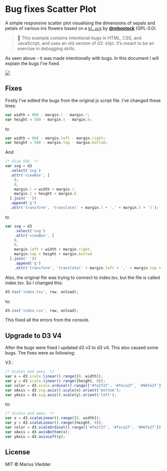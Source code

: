 # Bug fixes Scatter Plot

A simple responsive scatter plot visualising the dimensions of sepals and petals
of various iris flowers based on a [`bl.ock`][block] by
[**@mbostock**][block-author] (GPL-3.0).

> 💁 This example contains intentional bugs in HTML, CSS, and JavaScript,
> and uses an old version of d3: `d3@3`.  It’s meant to be an exercise in
> debugging skills.

As seen above - it was made intentionally with bugs. In this document I will explain the bugs I’ve fixed.

[![][cover]][url]

## Fixes

Firstly I’ve edited the bugs from the original js script file. I’ve changed these lines:

```javascript
var width = 960 - margin.l - margin.r;
var height = 500 - margin.t - margin.b;

```

to
```javascript
var width = 960 - margin.left - margin.right;
var height = 500 - margin.top - margin.bottom;
```

And
```javascript
/* Size SVG. */
var svg = d3
  .select('svg')
  .attr('viewBox', [
    0,
    0,
    margin.l + width + margin.r,
    margin.t + height + margin.b
  ].join(' '))
  .append('g')
  .attr('transform', 'translate(' + margin.l + ',' + margin.t + ')');
```
to
```javascript
var svg = d3
    .select('svg')
    .attr('viewBox', [
    0,
    0,
    margin.left + width + margin.right,
    margin.top + height + margin.bottom
  ].join(' '))
    .append('g')
    .attr('transform', 'translate(' + margin.left + ',' + margin.top + ')');
```

Also, the original file was trying to connect to index.tsv, but the file is called index.tsv. So I changed this:
```javascript
d3.tsv('index.tsv', row, onload);
```
to:
```javascript
d3.csv('index.csv', row, onload);
```

This fixed all the errors from the console.

## Upgrade to D3 V4

After the bugs were fixed I updated d3 v3 to d3 v4. This also caused some bugs. The fixes were as following:

V3 :

```javascript
/* Scales and axes. */
var x = d3.scale.linear().range([0, width]);
var y = d3.scale.linear().range([height, 0]);
var color = d3.scale.ordinal().range(['#fe2f2f', '#feca2f', '#96fe2f']);
var xAxis = d3.svg.axis().scale(x).orient('bottom');
var yAxis = d3.svg.axis().scale(y).orient('left');
```

to:

```javascript
/* Scales and axes. */
var x = d3.scaleLinear().range([0, width]);
var y = d3.scaleLinear().range([height, 0]);
var color = d3.scaleOrdinal().range(['#fe2f2f', '#feca2f', '#96fe2f']);
var xAxis = d3.axisBottom(x);
var yAxis = d3.axisLeft(y);
```

## License

MIT © Marius Vledder

[block]: https://bl.ocks.org/mbostock/3887118

[block-author]: https://github.com/mbostock

[cover]: preview.png

[url]: https://cmda-tt.github.io/course-17-18/class-2-debug/maridjuice

